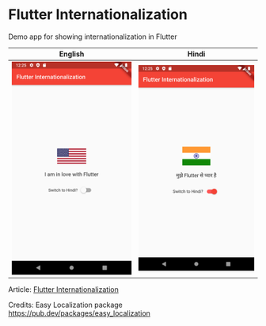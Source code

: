 # Flutter Internationalization

Demo app for showing internationalization in Flutter

English               |  Hindi   
:-------------------------:|:-------------------------:
![](assets/screenshots/english.png)|![](assets/screenshots/hindi.png)|


Article: [Flutter Internationalization](https://letusflutter.com/2020/11/07/flutter-internationalization-using-easy_localization-package/)


Credits:
Easy Localization package
https://pub.dev/packages/easy_localization
